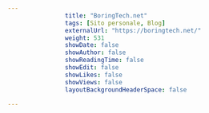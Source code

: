 ---
                title: "BoringTech.net"
                tags: [Sito personale, Blog]
                externalUrl: "https://boringtech.net/"
                weight: 531
                showDate: false
                showAuthor: false
                showReadingTime: false
                showEdit: false
                showLikes: false
                showViews: false
                layoutBackgroundHeaderSpace: false
                ---

